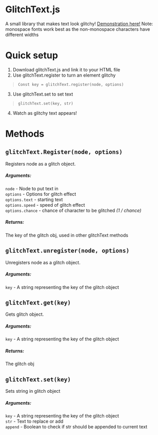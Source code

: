 # GlitchText.js

A small library that makes text look glitchy!
[Demonstration here!](https://clikuki.github.io/glitchText/)
Note: monospace fonts work best as the non-monospace characters have different widths

# Quick setup
1. Download glitchText.js and link it to your HTML file
2. Use glitchText.register to turn an element glitchy
> `Const key = glitchText.register(node, options)`
3. Use glitchText.set to set text
> `glitchText.set(key, str)`
4. Watch as glitchy text appears!

# Methods

## `glitchText.Register(node, options)`
Registers node as a glitch object.

##### Arguments:
`node` - Node to put text in   
`options` - Options for glitch effect   
`options.text` - starting text   
`options.speed` - speed of glitch effect   
`options.chance` - chance of character to be glitched *(1 / chance)*   


##### Returns:
The key of the glitch obj, used in other glitchText methods


## `glitchText.unregister(node, options)`
Unregisters node as a glitch object.

##### Arguments:
`key` - A string representing the key of the glitch object   


## `glitchText.get(key)`
Gets glitch object.

##### Arguments:
`key` - A string representing the key of the glitch object   
   
##### Returns:
The glitch obj


## `glitchText.set(key)`
Sets string in glitch object

##### Arguments:
`key` - A string representing the key of the glitch object  
`str` - Text to replace or add   
`append` - Boolean to check if str should be appended to current text   
